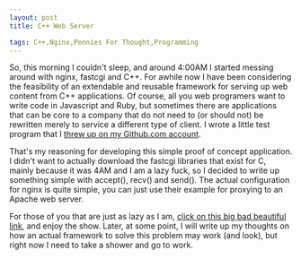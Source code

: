 ```yaml
---
layout: post
title: C++ Web Server

tags: C++,Nginx,Pennies For Thought,Programming
---
```

<p>So, this morning I couldn't sleep, and around 4:00AM I started messing around with nginx, fastcgi and C++. For awhile now I have been considering the feasibility of an extendable and reusable framework for serving up web content from C++ applications. Of course, all you web programers want to write code in Javascript and Ruby, but sometimes there are applications that can be core to a company that do not need to (or should not) be rewritten merely to service a different type of client. I wrote a little test program that I <a href="http://github.com/johnbellone/cpphttp">threw up on my Github.com account</a>.</p>
<p>That's my reasoning for developing this simple proof of concept application. I didn't want to actually download the fastcgi libraries that exist for C, mainly because it was 4AM and I am a lazy fuck, so I decided to write up something simple with accept(), recv() and send(). The actual configuration for nginx is quite simple, you can just use their example for proxying to an Apache web server.</p>
<p>For those of you that are just as lazy as I am, <a href="https://github.com/johnbellone/cpphttp/blob/master/main.cc">click on this big bad beautiful link</a>, and enjoy the show. Later, at some point, I will write up my thoughts on how an actual framework to solve this problem may work (and look), but right now I need to take a shower and go to work.</p> 

